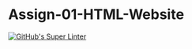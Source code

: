# Assign-01-HTML-Website
[![GitHub's Super Linter](https://github.com/ICS2O-Programming-TheoR/Assign-01-HTML-Website/workflows/GitHub's%20Super%20Linter/badge.svg)](https://github.com/ICS2O-Programming-TheoR/Assign-01-HTML-Website/actions)